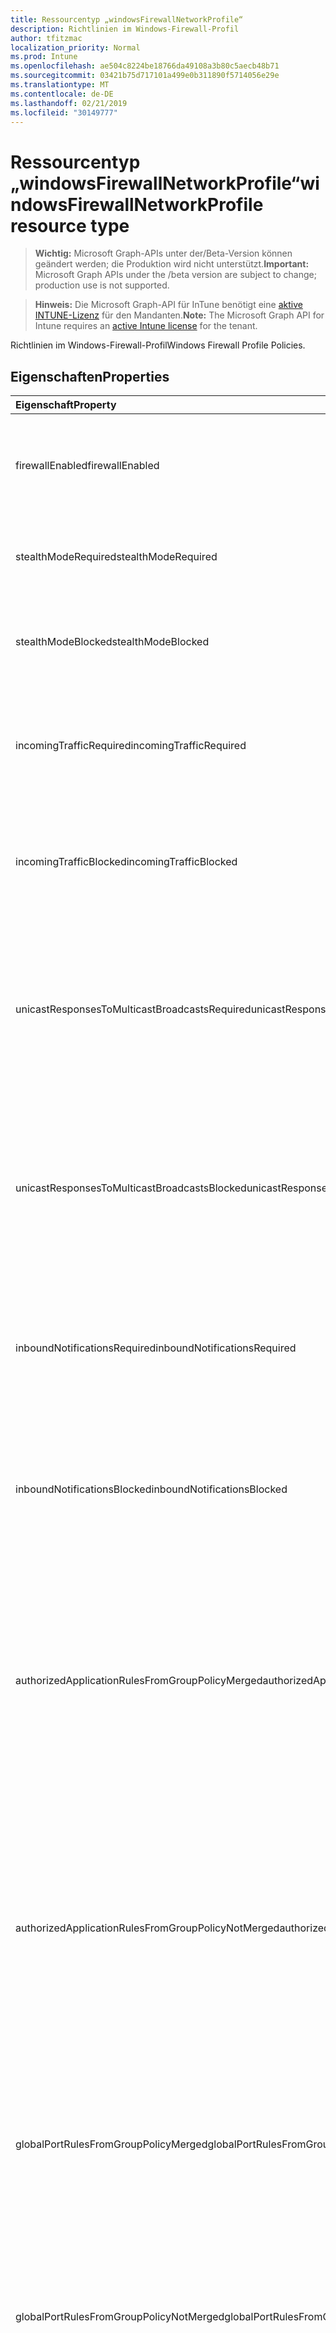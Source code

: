 ```yaml
---
title: Ressourcentyp „windowsFirewallNetworkProfile“
description: Richtlinien im Windows-Firewall-Profil
author: tfitzmac
localization_priority: Normal
ms.prod: Intune
ms.openlocfilehash: ae504c8224be18766da49108a3b80c5aecb48b71
ms.sourcegitcommit: 03421b75d717101a499e0b311890f5714056e29e
ms.translationtype: MT
ms.contentlocale: de-DE
ms.lasthandoff: 02/21/2019
ms.locfileid: "30149777"
---
```

# <a name="windowsfirewallnetworkprofile-resource-type"></a><span data-ttu-id="099c9-103">Ressourcentyp „windowsFirewallNetworkProfile“</span><span class="sxs-lookup"><span data-stu-id="099c9-103">windowsFirewallNetworkProfile resource type</span></span>

> <span data-ttu-id="099c9-104">**Wichtig:** Microsoft Graph-APIs unter der/Beta-Version können geändert werden; die Produktion wird nicht unterstützt.</span><span class="sxs-lookup"><span data-stu-id="099c9-104">**Important:** Microsoft Graph APIs under the /beta version are subject to change; production use is not supported.</span></span>

> <span data-ttu-id="099c9-105">**Hinweis:** Die Microsoft Graph-API für InTune benötigt eine [aktive INTUNE-Lizenz](https://go.microsoft.com/fwlink/?linkid=839381) für den Mandanten.</span><span class="sxs-lookup"><span data-stu-id="099c9-105">**Note:** The Microsoft Graph API for Intune requires an [active Intune license](https://go.microsoft.com/fwlink/?linkid=839381) for the tenant.</span></span>

<span data-ttu-id="099c9-106">Richtlinien im Windows-Firewall-Profil</span><span class="sxs-lookup"><span data-stu-id="099c9-106">Windows Firewall Profile Policies.</span></span>

## <a name="properties"></a><span data-ttu-id="099c9-107">Eigenschaften</span><span class="sxs-lookup"><span data-stu-id="099c9-107">Properties</span></span>
|<span data-ttu-id="099c9-108">Eigenschaft</span><span class="sxs-lookup"><span data-stu-id="099c9-108">Property</span></span>|<span data-ttu-id="099c9-109">Typ</span><span class="sxs-lookup"><span data-stu-id="099c9-109">Type</span></span>|<span data-ttu-id="099c9-110">Beschreibung</span><span class="sxs-lookup"><span data-stu-id="099c9-110">Description</span></span>|
|:---|:---|:---|
|<span data-ttu-id="099c9-111">firewallEnabled</span><span class="sxs-lookup"><span data-stu-id="099c9-111">firewallEnabled</span></span>|[<span data-ttu-id="099c9-112">stateManagementSetting</span><span class="sxs-lookup"><span data-stu-id="099c9-112">stateManagementSetting</span></span>](../resources/intune-deviceconfig-statemanagementsetting.md)|<span data-ttu-id="099c9-113">Konfiguriert das Host Gerät so, dass die Firewall und die erweiterte Sicherheits Erzwingung für das Netzwerkprofil zugelassen oder blockiert werden.</span><span class="sxs-lookup"><span data-stu-id="099c9-113">Configures the host device to allow or block the firewall and advanced security enforcement for the network profile.</span></span> <span data-ttu-id="099c9-114">Mögliche Werte sind: `notConfigured`, `blocked` und `allowed`.</span><span class="sxs-lookup"><span data-stu-id="099c9-114">Possible values are: `notConfigured`, `blocked`, `allowed`.</span></span>|
|<span data-ttu-id="099c9-115">stealthModeRequired</span><span class="sxs-lookup"><span data-stu-id="099c9-115">stealthModeRequired</span></span>|<span data-ttu-id="099c9-116">Boolean</span><span class="sxs-lookup"><span data-stu-id="099c9-116">Boolean</span></span>|<span data-ttu-id="099c9-117">Der Server kann im Stealth-Modus betrieben werden.</span><span class="sxs-lookup"><span data-stu-id="099c9-117">Allow the server to operate in stealth mode.</span></span> <span data-ttu-id="099c9-118">Wenn StealthModeRequired und StealthModeBlocked beide true sind, hat StealthModeBlocked Priorität.</span><span class="sxs-lookup"><span data-stu-id="099c9-118">When StealthModeRequired and StealthModeBlocked are both true, StealthModeBlocked takes priority.</span></span>|
|<span data-ttu-id="099c9-119">stealthModeBlocked</span><span class="sxs-lookup"><span data-stu-id="099c9-119">stealthModeBlocked</span></span>|<span data-ttu-id="099c9-120">Boolean</span><span class="sxs-lookup"><span data-stu-id="099c9-120">Boolean</span></span>|<span data-ttu-id="099c9-121">Verhindern, dass der Server im Stealth-Modus betrieben wird.</span><span class="sxs-lookup"><span data-stu-id="099c9-121">Prevent the server from operating in stealth mode.</span></span> <span data-ttu-id="099c9-122">Wenn StealthModeRequired und StealthModeBlocked beide true sind, hat StealthModeBlocked Priorität.</span><span class="sxs-lookup"><span data-stu-id="099c9-122">When StealthModeRequired and StealthModeBlocked are both true, StealthModeBlocked takes priority.</span></span>|
|<span data-ttu-id="099c9-123">incomingTrafficRequired</span><span class="sxs-lookup"><span data-stu-id="099c9-123">incomingTrafficRequired</span></span>|<span data-ttu-id="099c9-124">Boolean</span><span class="sxs-lookup"><span data-stu-id="099c9-124">Boolean</span></span>|<span data-ttu-id="099c9-125">Konfiguriert die Firewall so, dass eingehender Datenverkehr gemäß anderen Richtlinieneinstellungen zugelassen wird.</span><span class="sxs-lookup"><span data-stu-id="099c9-125">Configures the firewall to allow incoming traffic pursuant to other policy settings.</span></span> <span data-ttu-id="099c9-126">Wenn IncomingTrafficRequired und IncomingTrafficBlocked beide true sind, hat IncomingTrafficBlocked Priorität.</span><span class="sxs-lookup"><span data-stu-id="099c9-126">When IncomingTrafficRequired and IncomingTrafficBlocked are both true, IncomingTrafficBlocked takes priority.</span></span>|
|<span data-ttu-id="099c9-127">incomingTrafficBlocked</span><span class="sxs-lookup"><span data-stu-id="099c9-127">incomingTrafficBlocked</span></span>|<span data-ttu-id="099c9-128">Boolean</span><span class="sxs-lookup"><span data-stu-id="099c9-128">Boolean</span></span>|<span data-ttu-id="099c9-129">Konfiguriert die Firewall so, dass der gesamte eingehende Datenverkehr unabhängig von anderen Richtlinieneinstellungen blockiert wird.</span><span class="sxs-lookup"><span data-stu-id="099c9-129">Configures the firewall to block all incoming traffic regardless of other policy settings.</span></span> <span data-ttu-id="099c9-130">Wenn IncomingTrafficRequired und IncomingTrafficBlocked beide true sind, hat IncomingTrafficBlocked Priorität.</span><span class="sxs-lookup"><span data-stu-id="099c9-130">When IncomingTrafficRequired and IncomingTrafficBlocked are both true, IncomingTrafficBlocked takes priority.</span></span>|
|<span data-ttu-id="099c9-131">unicastResponsesToMulticastBroadcastsRequired</span><span class="sxs-lookup"><span data-stu-id="099c9-131">unicastResponsesToMulticastBroadcastsRequired</span></span>|<span data-ttu-id="099c9-132">Boolean</span><span class="sxs-lookup"><span data-stu-id="099c9-132">Boolean</span></span>|<span data-ttu-id="099c9-133">Konfiguriert die Firewall so, dass Unicast-Antworten auf Multicast-Broadcastdatenverkehr zulässig sind.</span><span class="sxs-lookup"><span data-stu-id="099c9-133">Configures the firewall to allow unicast responses to multicast broadcast traffic.</span></span> <span data-ttu-id="099c9-134">Wenn UnicastResponsesToMulticastBroadcastsRequired und UnicastResponsesToMulticastBroadcastsBlocked beide true sind, hat UnicastResponsesToMulticastBroadcastsBlocked Priorität.</span><span class="sxs-lookup"><span data-stu-id="099c9-134">When UnicastResponsesToMulticastBroadcastsRequired and UnicastResponsesToMulticastBroadcastsBlocked are both true, UnicastResponsesToMulticastBroadcastsBlocked takes priority.</span></span>|
|<span data-ttu-id="099c9-135">unicastResponsesToMulticastBroadcastsBlocked</span><span class="sxs-lookup"><span data-stu-id="099c9-135">unicastResponsesToMulticastBroadcastsBlocked</span></span>|<span data-ttu-id="099c9-136">Boolean</span><span class="sxs-lookup"><span data-stu-id="099c9-136">Boolean</span></span>|<span data-ttu-id="099c9-137">Konfiguriert die Firewall so, dass Unicast-Antworten auf Multicast-Broadcastdatenverkehr blockiert werden.</span><span class="sxs-lookup"><span data-stu-id="099c9-137">Configures the firewall to block unicast responses to multicast broadcast traffic.</span></span> <span data-ttu-id="099c9-138">Wenn UnicastResponsesToMulticastBroadcastsRequired und UnicastResponsesToMulticastBroadcastsBlocked beide true sind, hat UnicastResponsesToMulticastBroadcastsBlocked Priorität.</span><span class="sxs-lookup"><span data-stu-id="099c9-138">When UnicastResponsesToMulticastBroadcastsRequired and UnicastResponsesToMulticastBroadcastsBlocked are both true, UnicastResponsesToMulticastBroadcastsBlocked takes priority.</span></span>|
|<span data-ttu-id="099c9-139">inboundNotificationsRequired</span><span class="sxs-lookup"><span data-stu-id="099c9-139">inboundNotificationsRequired</span></span>|<span data-ttu-id="099c9-140">Boolean</span><span class="sxs-lookup"><span data-stu-id="099c9-140">Boolean</span></span>|<span data-ttu-id="099c9-141">Ermöglicht es der Firewall, Benachrichtigungen anzuzeigen, wenn eine Anwendung blockiert wird, um einen Anschluß zu überwachen.</span><span class="sxs-lookup"><span data-stu-id="099c9-141">Allows the firewall to display notifications when an application is blocked from listening on a port.</span></span> <span data-ttu-id="099c9-142">Wenn InboundNotificationsRequired und InboundNotificationsBlocked beide true sind, hat InboundNotificationsBlocked Priorität.</span><span class="sxs-lookup"><span data-stu-id="099c9-142">When InboundNotificationsRequired and InboundNotificationsBlocked are both true, InboundNotificationsBlocked takes priority.</span></span>|
|<span data-ttu-id="099c9-143">inboundNotificationsBlocked</span><span class="sxs-lookup"><span data-stu-id="099c9-143">inboundNotificationsBlocked</span></span>|<span data-ttu-id="099c9-144">Boolean</span><span class="sxs-lookup"><span data-stu-id="099c9-144">Boolean</span></span>|<span data-ttu-id="099c9-145">Verhindert, dass die Firewall Benachrichtigungen anzeigt, wenn eine Anwendung blockiert wird, um einen Anschluß zu überwachen.</span><span class="sxs-lookup"><span data-stu-id="099c9-145">Prevents the firewall from displaying notifications when an application is blocked from listening on a port.</span></span> <span data-ttu-id="099c9-146">Wenn InboundNotificationsRequired und InboundNotificationsBlocked beide true sind, hat InboundNotificationsBlocked Priorität.</span><span class="sxs-lookup"><span data-stu-id="099c9-146">When InboundNotificationsRequired and InboundNotificationsBlocked are both true, InboundNotificationsBlocked takes priority.</span></span>|
|<span data-ttu-id="099c9-147">authorizedApplicationRulesFromGroupPolicyMerged</span><span class="sxs-lookup"><span data-stu-id="099c9-147">authorizedApplicationRulesFromGroupPolicyMerged</span></span>|<span data-ttu-id="099c9-148">Boolean</span><span class="sxs-lookup"><span data-stu-id="099c9-148">Boolean</span></span>|<span data-ttu-id="099c9-149">Konfiguriert die Firewall so, dass autorisierte Anwendungsregeln aus der Gruppenrichtlinie mit diesen aus dem lokalen Speicher zusammengeführt werden, statt die Regeln des lokalen Speichers zu ignorieren.</span><span class="sxs-lookup"><span data-stu-id="099c9-149">Configures the firewall to merge authorized application rules from group policy with those from local store instead of ignoring the local store rules.</span></span> <span data-ttu-id="099c9-150">Wenn AuthorizedApplicationRulesFromGroupPolicyNotMerged und AuthorizedApplicationRulesFromGroupPolicyMerged beide true sind, hat AuthorizedApplicationRulesFromGroupPolicyMerged Priorität.</span><span class="sxs-lookup"><span data-stu-id="099c9-150">When AuthorizedApplicationRulesFromGroupPolicyNotMerged and AuthorizedApplicationRulesFromGroupPolicyMerged are both true, AuthorizedApplicationRulesFromGroupPolicyMerged takes priority.</span></span>|
|<span data-ttu-id="099c9-151">authorizedApplicationRulesFromGroupPolicyNotMerged</span><span class="sxs-lookup"><span data-stu-id="099c9-151">authorizedApplicationRulesFromGroupPolicyNotMerged</span></span>|<span data-ttu-id="099c9-152">Boolean</span><span class="sxs-lookup"><span data-stu-id="099c9-152">Boolean</span></span>|<span data-ttu-id="099c9-153">Konfiguriert die Firewall, um zu verhindern, dass autorisierte Anwendungsregeln aus der Gruppenrichtlinie mit diesen aus dem lokalen Speicher zusammengeführt werden, statt die Regeln des lokalen Speichers zu ignorieren.</span><span class="sxs-lookup"><span data-stu-id="099c9-153">Configures the firewall to prevent merging authorized application rules from group policy with those from local store instead of ignoring the local store rules.</span></span> <span data-ttu-id="099c9-154">Wenn AuthorizedApplicationRulesFromGroupPolicyNotMerged und AuthorizedApplicationRulesFromGroupPolicyMerged beide true sind, hat AuthorizedApplicationRulesFromGroupPolicyMerged Priorität.</span><span class="sxs-lookup"><span data-stu-id="099c9-154">When AuthorizedApplicationRulesFromGroupPolicyNotMerged and AuthorizedApplicationRulesFromGroupPolicyMerged are both true, AuthorizedApplicationRulesFromGroupPolicyMerged takes priority.</span></span>|
|<span data-ttu-id="099c9-155">globalPortRulesFromGroupPolicyMerged</span><span class="sxs-lookup"><span data-stu-id="099c9-155">globalPortRulesFromGroupPolicyMerged</span></span>|<span data-ttu-id="099c9-156">Boolean</span><span class="sxs-lookup"><span data-stu-id="099c9-156">Boolean</span></span>|<span data-ttu-id="099c9-157">Konfiguriert die Firewall so, dass globale Portregel aus der Gruppenrichtlinie mit diesen aus dem lokalen Speicher zusammengeführt werden, statt die Regeln des lokalen Speichers zu ignorieren.</span><span class="sxs-lookup"><span data-stu-id="099c9-157">Configures the firewall to merge global port rules from group policy with those from local store instead of ignoring the local store rules.</span></span> <span data-ttu-id="099c9-158">Wenn GlobalPortRulesFromGroupPolicyNotMerged und GlobalPortRulesFromGroupPolicyMerged beide true sind, hat GlobalPortRulesFromGroupPolicyMerged Priorität.</span><span class="sxs-lookup"><span data-stu-id="099c9-158">When GlobalPortRulesFromGroupPolicyNotMerged and GlobalPortRulesFromGroupPolicyMerged are both true, GlobalPortRulesFromGroupPolicyMerged takes priority.</span></span>|
|<span data-ttu-id="099c9-159">globalPortRulesFromGroupPolicyNotMerged</span><span class="sxs-lookup"><span data-stu-id="099c9-159">globalPortRulesFromGroupPolicyNotMerged</span></span>|<span data-ttu-id="099c9-160">Boolean</span><span class="sxs-lookup"><span data-stu-id="099c9-160">Boolean</span></span>|<span data-ttu-id="099c9-161">Konfiguriert die Firewall so, dass das Zusammenführen globaler Portregel aus der Gruppenrichtlinie mit diesen aus dem lokalen Speicher nicht ignoriert wird.</span><span class="sxs-lookup"><span data-stu-id="099c9-161">Configures the firewall to prevent merging global port rules from group policy with those from local store instead of ignoring the local store rules.</span></span> <span data-ttu-id="099c9-162">Wenn GlobalPortRulesFromGroupPolicyNotMerged und GlobalPortRulesFromGroupPolicyMerged beide true sind, hat GlobalPortRulesFromGroupPolicyMerged Priorität.</span><span class="sxs-lookup"><span data-stu-id="099c9-162">When GlobalPortRulesFromGroupPolicyNotMerged and GlobalPortRulesFromGroupPolicyMerged are both true, GlobalPortRulesFromGroupPolicyMerged takes priority.</span></span>|
|<span data-ttu-id="099c9-163">connectionSecurityRulesFromGroupPolicyMerged</span><span class="sxs-lookup"><span data-stu-id="099c9-163">connectionSecurityRulesFromGroupPolicyMerged</span></span>|<span data-ttu-id="099c9-164">Boolean</span><span class="sxs-lookup"><span data-stu-id="099c9-164">Boolean</span></span>|<span data-ttu-id="099c9-165">Konfiguriert die Firewall so, dass Verbindungssicherheitsregeln aus der Gruppenrichtlinie mit diesen aus dem lokalen Speicher zusammengeführt werden, statt die Regeln des lokalen Speichers zu ignorieren.</span><span class="sxs-lookup"><span data-stu-id="099c9-165">Configures the firewall to merge connection security rules from group policy with those from local store instead of ignoring the local store rules.</span></span> <span data-ttu-id="099c9-166">Wenn ConnectionSecurityRulesFromGroupPolicyNotMerged und ConnectionSecurityRulesFromGroupPolicyMerged beide true sind, hat ConnectionSecurityRulesFromGroupPolicyMerged Priorität.</span><span class="sxs-lookup"><span data-stu-id="099c9-166">When ConnectionSecurityRulesFromGroupPolicyNotMerged and ConnectionSecurityRulesFromGroupPolicyMerged are both true, ConnectionSecurityRulesFromGroupPolicyMerged takes priority.</span></span>|
|<span data-ttu-id="099c9-167">connectionSecurityRulesFromGroupPolicyNotMerged</span><span class="sxs-lookup"><span data-stu-id="099c9-167">connectionSecurityRulesFromGroupPolicyNotMerged</span></span>|<span data-ttu-id="099c9-168">Boolean</span><span class="sxs-lookup"><span data-stu-id="099c9-168">Boolean</span></span>|<span data-ttu-id="099c9-169">Konfiguriert die Firewall, um zu verhindern, dass Verbindungssicherheitsregeln aus der Gruppenrichtlinie mit diesen aus dem lokalen Speicher zusammengeführt werden, statt die Regeln des lokalen Speichers zu ignorieren.</span><span class="sxs-lookup"><span data-stu-id="099c9-169">Configures the firewall to prevent merging connection security rules from group policy with those from local store instead of ignoring the local store rules.</span></span> <span data-ttu-id="099c9-170">Wenn ConnectionSecurityRulesFromGroupPolicyNotMerged und ConnectionSecurityRulesFromGroupPolicyMerged beide true sind, hat ConnectionSecurityRulesFromGroupPolicyMerged Priorität.</span><span class="sxs-lookup"><span data-stu-id="099c9-170">When ConnectionSecurityRulesFromGroupPolicyNotMerged and ConnectionSecurityRulesFromGroupPolicyMerged are both true, ConnectionSecurityRulesFromGroupPolicyMerged takes priority.</span></span>|
|<span data-ttu-id="099c9-171">outboundConnectionsRequired</span><span class="sxs-lookup"><span data-stu-id="099c9-171">outboundConnectionsRequired</span></span>|<span data-ttu-id="099c9-172">Boolean</span><span class="sxs-lookup"><span data-stu-id="099c9-172">Boolean</span></span>|<span data-ttu-id="099c9-173">Konfiguriert die Firewall so, dass alle ausgehenden Verbindungen standardmäßig zugelassen werden.</span><span class="sxs-lookup"><span data-stu-id="099c9-173">Configures the firewall to allow all outgoing connections by default.</span></span> <span data-ttu-id="099c9-174">Wenn OutboundConnectionsRequired und OutboundConnectionsBlocked beide true sind, hat OutboundConnectionsBlocked Priorität.</span><span class="sxs-lookup"><span data-stu-id="099c9-174">When OutboundConnectionsRequired and OutboundConnectionsBlocked are both true, OutboundConnectionsBlocked takes priority.</span></span>|
|<span data-ttu-id="099c9-175">outboundConnectionsBlocked</span><span class="sxs-lookup"><span data-stu-id="099c9-175">outboundConnectionsBlocked</span></span>|<span data-ttu-id="099c9-176">Boolean</span><span class="sxs-lookup"><span data-stu-id="099c9-176">Boolean</span></span>|<span data-ttu-id="099c9-177">Konfiguriert die Firewall so, dass alle ausgehenden Verbindungen standardmäßig blockiert werden.</span><span class="sxs-lookup"><span data-stu-id="099c9-177">Configures the firewall to block all outgoing connections by default.</span></span> <span data-ttu-id="099c9-178">Wenn OutboundConnectionsRequired und OutboundConnectionsBlocked beide true sind, hat OutboundConnectionsBlocked Priorität.</span><span class="sxs-lookup"><span data-stu-id="099c9-178">When OutboundConnectionsRequired and OutboundConnectionsBlocked are both true, OutboundConnectionsBlocked takes priority.</span></span>|
|<span data-ttu-id="099c9-179">inboundConnectionsRequired</span><span class="sxs-lookup"><span data-stu-id="099c9-179">inboundConnectionsRequired</span></span>|<span data-ttu-id="099c9-180">Boolean</span><span class="sxs-lookup"><span data-stu-id="099c9-180">Boolean</span></span>|<span data-ttu-id="099c9-181">Konfiguriert die Firewall so, dass alle eingehenden Verbindungen standardmäßig zugelassen werden.</span><span class="sxs-lookup"><span data-stu-id="099c9-181">Configures the firewall to allow all incoming connections by default.</span></span> <span data-ttu-id="099c9-182">Wenn InboundConnectionsRequired und InboundConnectionsBlocked beide true sind, hat InboundConnectionsBlocked Priorität.</span><span class="sxs-lookup"><span data-stu-id="099c9-182">When InboundConnectionsRequired and InboundConnectionsBlocked are both true, InboundConnectionsBlocked takes priority.</span></span>|
|<span data-ttu-id="099c9-183">inboundConnectionsBlocked</span><span class="sxs-lookup"><span data-stu-id="099c9-183">inboundConnectionsBlocked</span></span>|<span data-ttu-id="099c9-184">Boolean</span><span class="sxs-lookup"><span data-stu-id="099c9-184">Boolean</span></span>|<span data-ttu-id="099c9-185">Konfiguriert die Firewall so, dass alle eingehenden Verbindungen standardmäßig blockiert werden.</span><span class="sxs-lookup"><span data-stu-id="099c9-185">Configures the firewall to block all incoming connections by default.</span></span> <span data-ttu-id="099c9-186">Wenn InboundConnectionsRequired und InboundConnectionsBlocked beide true sind, hat InboundConnectionsBlocked Priorität.</span><span class="sxs-lookup"><span data-stu-id="099c9-186">When InboundConnectionsRequired and InboundConnectionsBlocked are both true, InboundConnectionsBlocked takes priority.</span></span>|
|<span data-ttu-id="099c9-187">securedPacketExemptionAllowed</span><span class="sxs-lookup"><span data-stu-id="099c9-187">securedPacketExemptionAllowed</span></span>|<span data-ttu-id="099c9-188">Boolean</span><span class="sxs-lookup"><span data-stu-id="099c9-188">Boolean</span></span>|<span data-ttu-id="099c9-189">Konfiguriert die Firewall so, dass der Hostcomputer auf unangeforderten Netzwerkdatenverkehr dieses Datenverkehrs reagiert, auch wenn stealthModeBlocked auf true festgelegt ist.</span><span class="sxs-lookup"><span data-stu-id="099c9-189">Configures the firewall to allow the host computer to respond to unsolicited network traffic of that traffic is secured by IPSec even when stealthModeBlocked is set to true.</span></span> <span data-ttu-id="099c9-190">Wenn SecuredPacketExemptionBlocked und SecuredPacketExemptionAllowed beide true sind, hat SecuredPacketExemptionAllowed Priorität.</span><span class="sxs-lookup"><span data-stu-id="099c9-190">When SecuredPacketExemptionBlocked and SecuredPacketExemptionAllowed are both true, SecuredPacketExemptionAllowed takes priority.</span></span>|
|<span data-ttu-id="099c9-191">securedPacketExemptionBlocked</span><span class="sxs-lookup"><span data-stu-id="099c9-191">securedPacketExemptionBlocked</span></span>|<span data-ttu-id="099c9-192">Boolean</span><span class="sxs-lookup"><span data-stu-id="099c9-192">Boolean</span></span>|<span data-ttu-id="099c9-193">Konfiguriert die Firewall, um zu verhindern, dass der Hostcomputer auf unangeforderten Netzwerkdatenverkehr dieses Datenverkehrs reagiert, auch wenn stealthModeBlocked auf true festgelegt ist.</span><span class="sxs-lookup"><span data-stu-id="099c9-193">Configures the firewall to block the host computer to respond to unsolicited network traffic of that traffic is secured by IPSec even when stealthModeBlocked is set to true.</span></span> <span data-ttu-id="099c9-194">Wenn SecuredPacketExemptionBlocked und SecuredPacketExemptionAllowed beide true sind, hat SecuredPacketExemptionAllowed Priorität.</span><span class="sxs-lookup"><span data-stu-id="099c9-194">When SecuredPacketExemptionBlocked and SecuredPacketExemptionAllowed are both true, SecuredPacketExemptionAllowed takes priority.</span></span>|
|<span data-ttu-id="099c9-195">policyRulesFromGroupPolicyMerged</span><span class="sxs-lookup"><span data-stu-id="099c9-195">policyRulesFromGroupPolicyMerged</span></span>|<span data-ttu-id="099c9-196">Boolean</span><span class="sxs-lookup"><span data-stu-id="099c9-196">Boolean</span></span>|<span data-ttu-id="099c9-197">Konfiguriert die Firewall so, dass Firewall-Regelrichtlinien aus der Gruppenrichtlinie mit diesen aus dem lokalen Speicher zusammengeführt werden, statt die Regeln des lokalen Speichers zu ignorieren.</span><span class="sxs-lookup"><span data-stu-id="099c9-197">Configures the firewall to merge Firewall Rule policies from group policy with those from local store instead of ignoring the local store rules.</span></span> <span data-ttu-id="099c9-198">Wenn PolicyRulesFromGroupPolicyNotMerged und PolicyRulesFromGroupPolicyMerged beide true sind, hat PolicyRulesFromGroupPolicyMerged Priorität.</span><span class="sxs-lookup"><span data-stu-id="099c9-198">When PolicyRulesFromGroupPolicyNotMerged and PolicyRulesFromGroupPolicyMerged are both true, PolicyRulesFromGroupPolicyMerged takes priority.</span></span>|
|<span data-ttu-id="099c9-199">policyRulesFromGroupPolicyNotMerged</span><span class="sxs-lookup"><span data-stu-id="099c9-199">policyRulesFromGroupPolicyNotMerged</span></span>|<span data-ttu-id="099c9-200">Boolean</span><span class="sxs-lookup"><span data-stu-id="099c9-200">Boolean</span></span>|<span data-ttu-id="099c9-201">Konfiguriert die Firewall, um zu verhindern, dass Firewall-Regelrichtlinien aus der Gruppenrichtlinie mit denen aus dem lokalen Speicher zusammengeführt werden, statt die Regeln des lokalen Speichers zu ignorieren.</span><span class="sxs-lookup"><span data-stu-id="099c9-201">Configures the firewall to prevent merging Firewall Rule policies from group policy with those from local store instead of ignoring the local store rules.</span></span> <span data-ttu-id="099c9-202">Wenn PolicyRulesFromGroupPolicyNotMerged und PolicyRulesFromGroupPolicyMerged beide true sind, hat PolicyRulesFromGroupPolicyMerged Priorität.</span><span class="sxs-lookup"><span data-stu-id="099c9-202">When PolicyRulesFromGroupPolicyNotMerged and PolicyRulesFromGroupPolicyMerged are both true, PolicyRulesFromGroupPolicyMerged takes priority.</span></span>|

## <a name="relationships"></a><span data-ttu-id="099c9-203">Beziehungen</span><span class="sxs-lookup"><span data-stu-id="099c9-203">Relationships</span></span>
<span data-ttu-id="099c9-204">Keine</span><span class="sxs-lookup"><span data-stu-id="099c9-204">None</span></span>

## <a name="json-representation"></a><span data-ttu-id="099c9-205">JSON-Darstellung</span><span class="sxs-lookup"><span data-stu-id="099c9-205">JSON Representation</span></span>
<span data-ttu-id="099c9-206">Es folgt eine JSON-Darstellung der Ressource.</span><span class="sxs-lookup"><span data-stu-id="099c9-206">Here is a JSON representation of the resource.</span></span>
<!-- {
  "blockType": "resource",
  "@odata.type": "microsoft.graph.windowsFirewallNetworkProfile"
}
-->
``` json
{
  "@odata.type": "#microsoft.graph.windowsFirewallNetworkProfile",
  "firewallEnabled": "String",
  "stealthModeRequired": true,
  "stealthModeBlocked": true,
  "incomingTrafficRequired": true,
  "incomingTrafficBlocked": true,
  "unicastResponsesToMulticastBroadcastsRequired": true,
  "unicastResponsesToMulticastBroadcastsBlocked": true,
  "inboundNotificationsRequired": true,
  "inboundNotificationsBlocked": true,
  "authorizedApplicationRulesFromGroupPolicyMerged": true,
  "authorizedApplicationRulesFromGroupPolicyNotMerged": true,
  "globalPortRulesFromGroupPolicyMerged": true,
  "globalPortRulesFromGroupPolicyNotMerged": true,
  "connectionSecurityRulesFromGroupPolicyMerged": true,
  "connectionSecurityRulesFromGroupPolicyNotMerged": true,
  "outboundConnectionsRequired": true,
  "outboundConnectionsBlocked": true,
  "inboundConnectionsRequired": true,
  "inboundConnectionsBlocked": true,
  "securedPacketExemptionAllowed": true,
  "securedPacketExemptionBlocked": true,
  "policyRulesFromGroupPolicyMerged": true,
  "policyRulesFromGroupPolicyNotMerged": true
}
```




